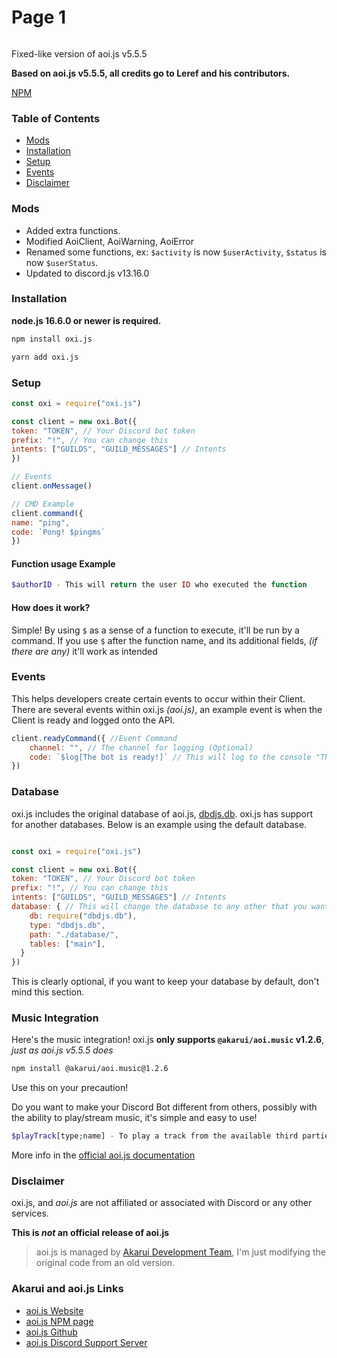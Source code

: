 # Page 1

<figure><img src="https://media.discordapp.net/attachments/1026680546513928265/1137058090982850651/Logo.png?width=1025&#x26;height=351" alt=""><figcaption></figcaption></figure>

Fixed-like version of aoi.js v5.5.5

**Based on aoi.js v5.5.5, all credits go to Leref and his contributors.**

[NPM](http://npmjs.org/package/oxi.js)

### Table of Contents

* [Mods](./#mods)
* [Installation](./#installation)
* [Setup](./#setup)
* [Events](./#events)
* [Disclaimer](./#disclaimer)

### Mods

* Added extra functions.
* Modified AoiClient, AoiWarning, AoiError
* Renamed some functions, ex: `$activity` is now `$userActivity`, `$status` is now `$userStatus`.
* Updated to discord.js v13.16.0

### Installation

**node.js 16.6.0 or newer is required.**

```bash
npm install oxi.js
```

```bash
yarn add oxi.js
```

### Setup

```javascript
const oxi = require("oxi.js")

const client = new oxi.Bot({
token: "TOKEN", // Your Discord bot token
prefix: "!", // You can change this
intents: ["GUILDS", "GUILD_MESSAGES"] // Intents
})

// Events
client.onMessage()

// CMD Example
client.command({
name: "ping",
code: `Pong! $pingms`
})
```

#### Function usage Example

```php
$authorID - This will return the user ID who executed the function
```

#### How does it work?

Simple! By using `$` as a sense of a function to execute, it'll be run by a command. If you use `$` after the function name, and its additional fields, _(if there are any)_ it'll work as intended

### Events

This helps developers create certain events to occur within their Client. There are several events within oxi.js _(aoi.js)_, an example event is when the Client is ready and logged onto the API.

```javascript
client.readyCommand({ //Event Command
    channel: "", // The channel for logging (Optional)
    code: `$log[The bot is ready!]` // This will log to the console "The bot is ready!"
})
```

### Database

oxi.js includes the original database of aoi.js, [dbdjs.db](https://npmjs.com/package/dbdjs.db). oxi.js has support for another databases. Below is an example using the default database.

```javascript

const oxi = require("oxi.js")

const client = new oxi.Bot({
token: "TOKEN", // Your Discord bot token
prefix: "!", // You can change this
intents: ["GUILDS", "GUILD_MESSAGES"] // Intents
database: { // This will change the database to any other that you want, not required!
    db: require("dbdjs.db"),
    type: "dbdjs.db",
    path: "./database/",
    tables: ["main"],
  }
})
```

This is clearly optional, if you want to keep your database by default, don't mind this section.

### Music Integration

Here's the music integration! oxi.js **only supports `@akarui/aoi.music` v1.2.6**, _just as aoi.js v5.5.5 does_

```bash
npm install @akarui/aoi.music@1.2.6
```

Use this on your precaution!

Do you want to make your Discord Bot different from others, possibly with the ability to play/stream music, it's simple and easy to use!

```php
$playTrack[type;name] - To play a track from the available third parties supported. 
```

More info in the [official aoi.js documentation](https://aoi.js.org/docs/)

### Disclaimer

oxi.js, and _aoi.js_ are not affiliated or associated with Discord or any other services.

**This is **_**not**_** an official release of aoi.js**

> aoi.js is managed by [Akarui Development Team](https://discord.gg/HMUfMXDQsV), I'm just modifying the original code from an old version.

### Akarui and aoi.js Links

* [aoi.js Website](https://aoi.js.org)
* [aoi.js NPM page](https://www.npmjs.com/package/aoi.js)
* [aoi.js Github](https://github.com/AkaruiDevelopment/aoi.js)
* [aoi.js Discord Support Server](https://discord.gg/HMUfMXDQsV)
